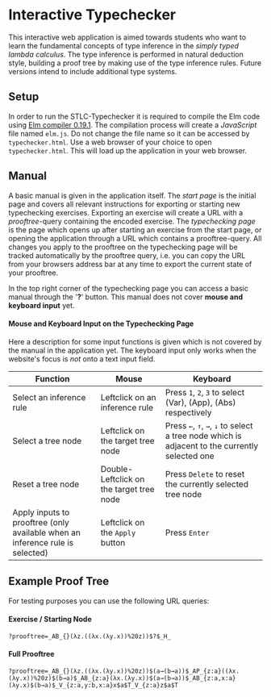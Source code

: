 # Interactive Typechecker

This interactive web application is aimed towards students who want to learn the fundamental concepts of type inference in the *simply typed lambda calculus*.
The type inference is performed in natural deduction style, building a proof tree by making use of the type inference rules.
Future versions intend to include additional type systems. 

## Setup

In order to run the STLC-Typechecker it is required to compile the Elm code using [Elm compiler 0.19.1](https://github.com/elm/compiler/releases/tag/0.19.1).
The compilation process will create a *JavaScript* file named `elm.js`.
Do not change the file name so it can be accessed by `typechecker.html`. Use a web browser of your choice to open `typechecker.html`. This will load up the application in your web browser.

## Manual

A basic manual is given in the application itself. The *start page* is the initial page and covers all relevant instructions for exporting or starting new typechecking exercises.
Exporting an exercise will create a URL with a *prooftree*-query containing the encoded exercise.
The *typechecking page* is the page which opens up after starting an exercise from the start page, or opening the application through a URL which contains a prooftree-query.
All changes you apply to the prooftree on the typechecking page will be tracked automatically by the prooftree query, i.e. you can copy the URL from your browsers address bar at any time to export the current state of your prooftree.

In the top right corner of the typechecking page you can access a basic manual through the '**?**' button. This manual does not cover **mouse and keyboard input** yet.

#### Mouse and Keyboard Input on the Typechecking Page

Here a description for some input functions is given which is not covered by the manual in the application yet. The keyboard input only works when the website's focus is *not* onto a text input field.

Function | Mouse | Keyboard
--- | --- | ---
Select an inference rule | Leftclick on an inference rule | Press `1`, `2`, `3` to select (Var), (App), (Abs) respectively
Select a tree node | Leftclick on the target tree node | Press `←`, `↑`, `→`, `↓` to select a tree node which is adjacent to the currently selected one
Reset a tree node | Double-Leftclick on the target tree node | Press `Delete` to reset the currently selected tree node
Apply inputs to prooftree (only available when an inference rule is selected) | Leftclick on the `Apply` button | Press `Enter`

## Example Proof Tree

For testing purposes you can use the following URL queries:

#### Exercise / Starting Node

`?prooftree=_AB_{}(λz.((λx.(λy.x))%20z))$?$_H_`

#### Full Prooftree

`?prooftree=_AB_{}(λz.((λx.(λy.x))%20z))$(a→(b→a))$_AP_{z:a}((λx.(λy.x))%20z)$(b→a)$_AB_{z:a}(λx.(λy.x))$(a→(b→a))$_AB_{z:a,x:a}(λy.x)$(b→a)$_V_{z:a,y:b,x:a}x$a$T_V_{z:a}z$a$T`